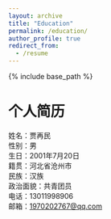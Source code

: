```yaml
---
layout: archive
title: "Education"
permalink: /education/
author_profile: true
redirect_from:
  - /resume
---
```


{% include base_path %}

个人简历
======
姓名：贾再民  
性别：男  
生日：2001年7月20日  
籍贯：河北省沧州市  
民族：汉族  
政治面貌：共青团员  
电话：13011998906  
邮箱：1970202767@qq.com  
